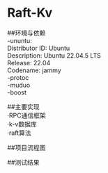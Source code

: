# Raft-Kv
##环境与依赖  
-ununtu:    
  Distributor ID:	Ubuntu    
  Description:	Ubuntu 22.04.5 LTS    
  Release:	22.04    
  Codename:	jammy    
-protoc      
-muduo    
-boost    

##主要实现  
·RPC通信框架  
·k-v数据库  
·raft算法  

##项目流程图  








##测试结果  







